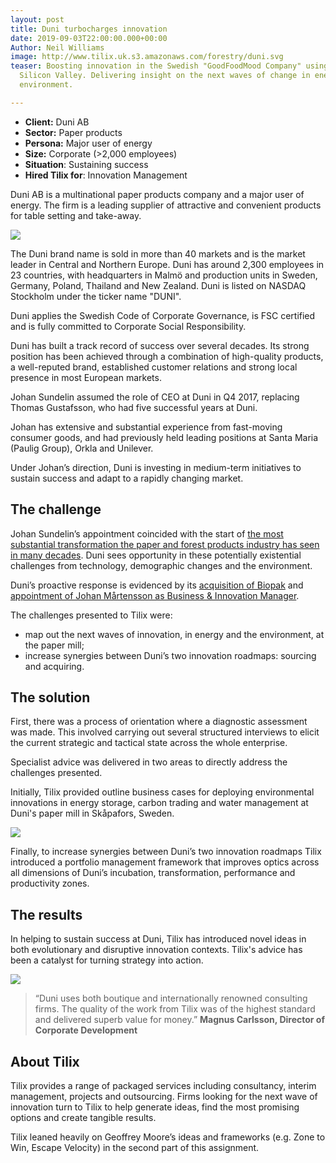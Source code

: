 ```yaml
---
layout: post
title: Duni turbocharges innovation
date: 2019-09-03T22:00:00.000+00:00
Author: Neil Williams
image: http://www.tilix.uk.s3.amazonaws.com/forestry/duni.svg
teaser: Boosting innovation in the Swedish "GoodFoodMood Company" using tools from
  Silicon Valley. Delivering insight on the next waves of change in energy and the
  environment.

---
```

* **Client:** Duni AB
* **Sector:** Paper products
* **Persona:** Major user of energy
* **Size:** Corporate (>2,000 employees)
* **Situation**: Sustaining success
* **Hired Tilix for**: Innovation Management

Duni AB is a multinational paper products company and a major user of energy. The firm is a leading supplier of attractive and convenient products for table setting and take-away.

![](http://www.tilix.uk.s3.amazonaws.com/img/blogs/duni/duni-ecoecho-570x420.jpg)

The Duni brand name is sold in more than 40 markets and is the market leader in Central and Northern Europe. Duni has around 2,300 employees in 23 countries, with headquarters in Malmö and production units in Sweden, Germany, Poland, Thailand and New Zealand. Duni is listed on NASDAQ Stockholm under the ticker name "DUNI".

Duni applies the Swedish Code of Corporate Governance, is FSC certified and is fully committed to Corporate Social Responsibility.

Duni has built a track record of success over several decades. Its strong position has been achieved through a combination of high-quality products, a well-reputed brand, established customer relations and strong local presence in most European markets.

Johan Sundelin assumed the role of CEO at Duni in Q4 2017, replacing Thomas Gustafsson, who had five successful years at Duni.

Johan has extensive and substantial experience from fast-moving consumer goods, and had previously held leading positions at Santa Maria (Paulig Group), Orkla and Unilever.

Under Johan’s direction, Duni is investing in medium-term initiatives to sustain success and adapt to a rapidly changing market.

## The challenge

Johan Sundelin’s appointment coincided with the start of [the most substantial transformation the paper and forest products industry has seen in many decades](https://www.mckinsey.com/industries/paper-forest-products-and-packaging/our-insights/pulp-paper-and-packaging-in-the-next-decade-transformational-change). Duni sees opportunity in these potentially existential challenges from technology, demographic changes and the environment.

Duni’s proactive response is evidenced by its [acquisition of Biopak](https://www.duni.com/en/investor-relations/pressreleases/press-releases-archive/2018/duni-acquires-shares-in-biopak-pty-ltd-the-leading-supplier-of-sustainable-packaging-in-australia-and-new-zealand/) and [appointment of Johan Mårtensson as Business & Innovation Manager](https://duni.inpublix.com/2018/en/duni-2018/we-deliver-sustainable-experiences/).

The challenges presented to Tilix were:

* map out the next waves of innovation, in energy and the environment, at the paper mill;
* increase synergies between Duni’s two innovation roadmaps: sourcing and acquiring.

## The solution

First, there was a process of orientation where a diagnostic assessment was made. This involved carrying out several structured interviews to elicit the current strategic and tactical state across the whole enterprise.

Specialist advice was delivered in two areas to directly address the challenges presented.

Initially, Tilix provided outline business cases for deploying environmental innovations in energy storage, carbon trading and water management at Duni's paper mill in Skåpafors, Sweden.

![](http://www.tilix.uk.s3.amazonaws.com/img/blogs/duni/Tissue_Nya-panncentralen_415w.jpg)

Finally, to increase synergies between Duni’s two innovation roadmaps Tilix introduced a portfolio management framework that improves optics across all dimensions of Duni’s incubation, transformation, performance and productivity zones.

## The results

In helping to sustain success at Duni, Tilix has introduced novel ideas in both evolutionary and disruptive innovation contexts. Tilix's advice has been a catalyst for turning strategy into action.

![](http://www.tilix.uk.s3.amazonaws.com/img/blogs/duni/magnuscarlsson_570x420-2.jpg)

> “Duni uses both boutique and internationally renowned consulting firms. The quality of the work from Tilix was of the highest standard and delivered superb value for money.” **Magnus Carlsson, Director of Corporate Development**

## About Tilix

Tilix provides a range of packaged services including consultancy, interim management, projects and outsourcing. Firms looking for the next wave of innovation turn to Tilix to help generate ideas, find the most promising options and create tangible results.

Tilix leaned heavily on Geoffrey Moore’s ideas and frameworks (e.g. Zone to Win, Escape Velocity) in the second part of this assignment.